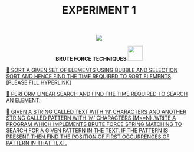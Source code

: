 <h1 align="center">EXPERIMENT 1</h1>
<!-- PROJECT LOGO -->
<br />
<p align="center">
  <a href="https://github.com/DHANOLA/CLASS-NOTIX/edit/root/SEMESTER%203/DESIGN%20AND%20ANALYSIS%20OF%20ALGORITHMS%20LAB/EXPERIMENT%201">
    <img src="https://media.giphy.com/media/xLiuPwRKGGTUACgVX0/giphy.gif" >
  </a>

  

  <p align="center">
  <b> BRUTE FORCE TECHNIQUES <img src="https://media.giphy.com/media/wH4rY2nPnEnp6/giphy.gif" width="40" height="40" /></b>
    <br />
   
  </p>
</p>



   <a href="" style="color: ">💍 SORT A GIVEN SET OF ELEMENTS USING BUBBLE AND SELECTION SORT AND HENCE FIND THE TIME REQUIRED TO SORT ELEMENTS [PLEASE FILL HYPERLINK]</a><br />
  

<a href="https://github.com/DHANOLA/CLASS-NOTIX/blob/root/SEMESTER%203/DESIGN%20AND%20ANALYSIS%20OF%20ALGORITHMS%20LAB/EXPERIMENT%201/QUESTION 1.cpp" style="color: ">💍 PERFORM LINEAR SEARCH AND FIND THE TIME REQUIRED TO SEARCH AN ELEMENT. </a><br /> 

<a href="https://github.com/DHANOLA/CLASS-NOTIX/blob/root/SEMESTER%203/DESIGN%20AND%20ANALYSIS%20OF%20ALGORITHMS%20LAB/EXPERIMENT%201/QUESTION 2.cpp" style="color: ">💍 GIVEN A STRING CALLED TEXT WITH ‘N’ CHARACTERS AND ANOTHER STRING CALLED PATTERN WITH ‘M’ CHARACTERS (M<=N) .WRITE A PROGRAM WHICH IMPLEMENTS BRUTE FORCE STRING MATCHING TO SEARCH FOR A GIVEN PATTERN IN THE TEXT. IF THE PATTERN IS PRESENT THEN FIND THE POSITION OF FIRST OCCURRENCES OF PATTERN IN THAT TEXT.</a><br />

 
 
 
 
 
 
 
